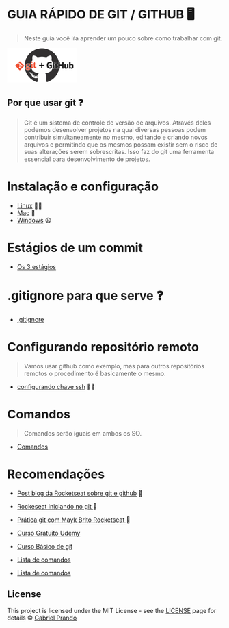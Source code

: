 # GUIA RÁPIDO DE GIT / GITHUB :desktop_computer:

> Neste guia você iŕa aprender um pouco sobre como trabalhar com git.

<img src="imgs/git-github.jpg" alt="demo" style="zoom:25%;" height="325"/>



## Por que usar git :question:

> Git é um sistema de controle de versão de arquivos. Através deles podemos desenvolver projetos na qual diversas pessoas podem contribuir simultaneamente no mesmo, editando e criando novos arquivos e permitindo que os mesmos possam existir sem o risco de suas alterações serem sobrescritas. Isso faz do git uma ferramenta essencial para desenvolvimento de projetos.



# Instalação e configuração

- [Linux](./instalacao/linux.md) :purple_heart::100:
- [Mac](./instalacao/mac.md) :money_with_wings:
- [Windows](./instalacao/windows.md) :weary:



# Estágios de um commit

- [Os 3 estágios](./estagios)



# .gitignore para que serve :question:

- [.gitignore](./gitignore) 



# Configurando repositório remoto

> Vamos usar github como exemplo, mas para outros repositórios remotos o procedimento é basicamente o mesmo.

- [configurando chave ssh](./configGithub/) :purple_heart::100:



# Comandos

> Comandos serão iguais em ambos os SO.

- [Comandos](./comandos/comandos.md)



# Recomendações

- [Post blog da Rocketseat sobre git e github](https://blog.rocketseat.com.br/iniciando-com-git-github/) :purple_heart:

- [Rockeseat iniciando no git ](https://www.youtube.com/watch?v=MW7hrQe6aYo):purple_heart:

- [Prática git com Mayk Brito Rocketseat ](https://www.youtube.com/watch?v=2alg7MQ6_sI):purple_heart:

- [Curso Gratuito Udemy](https://www.udemy.com/course/git-e-github-para-iniciantes/)

- [Curso Básico de git](https://www.youtube.com/watch?v=WVLhm1AMeYE&list=PLInBAd9OZCzzHBJjLFZzRl6DgUmOeG3H0)

- [Lista de comandos](https://woliveiras.com.br/posts/comandos-mais-utilizados-no-git/)

- [Lista de comandos](https://www.hostinger.com.br/tutoriais/comandos-basicos-de-git/)

## License

This project is licensed under the MIT License - see the [LICENSE](https://opensource.org/licenses/MIT) page for details © [Gabriel Prando](https://github.com/gprando)

